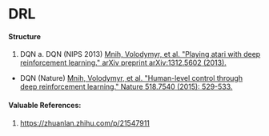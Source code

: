 # DRL


#### Structure
1. DQN
 a. DQN (NIPS 2013) 
 [Mnih, Volodymyr, et al. "Playing atari with deep reinforcement learning." arXiv preprint arXiv:1312.5602 (2013).](https://arxiv.org/abs/1312.5602)
 - DQN (Nature) 
 [Mnih, Volodymyr, et al. "Human-level control through deep reinforcement learning." Nature 518.7540 (2015): 529-533.](https://arxiv.org/abs/1312.5602)







#### Valuable References:
1. https://zhuanlan.zhihu.com/p/21547911
